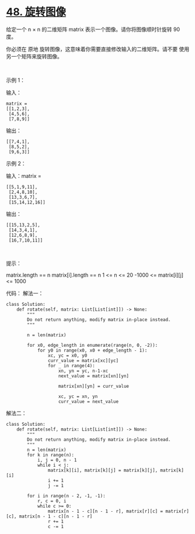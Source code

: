 # [48. 旋转图像](https://leetcode-cn.com/problems/rotate-image/)

给定一个 n × n 的二维矩阵 matrix 表示一个图像。请你将图像顺时针旋转 90 度。

你必须在 原地 旋转图像，这意味着你需要直接修改输入的二维矩阵。请不要 使用另一个矩阵来旋转图像。

 

示例 1：


输入：
```
matrix = 
[[1,2,3],
 [4,5,6],
 [7,8,9]]
```

输出：
```
[[7,4,1],
 [8,5,2],
 [9,6,3]]
```

示例 2：


输入：matrix = 
```
[[5,1,9,11],
 [2,4,8,10],
 [13,3,6,7],
 [15,14,12,16]]
```
输出：
```
[[15,13,2,5],
 [14,3,4,1],
 [12,6,8,9],
 [16,7,10,11]]
```
 

提示：

matrix.length == n
matrix[i].length == n
1 <= n <= 20
-1000 <= matrix[i][j] <= 1000


代码：
解法一：
```python3
class Solution:
    def rotate(self, matrix: List[List[int]]) -> None:
        """
        Do not return anything, modify matrix in-place instead.
        """

        n = len(matrix)
        
        for x0, edge_length in enumerate(range(n, 0, -2)):
            for y0 in range(x0, x0 + edge_length - 1):
                xc, yc = x0, y0
                curr_value = matrix[xc][yc]
                for _ in range(4):
                    xn, yn = yc, n-1-xc
                    next_value = matrix[xn][yn]

                    matrix[xn][yn] = curr_value

                    xc, yc = xn, yn
                    curr_value = next_value
```
解法二：
```python3
class Solution:
    def rotate(self, matrix: List[List[int]]) -> None:
        """
        Do not return anything, modify matrix in-place instead.
        """
        n = len(matrix)
        for k in range(n):
            i, j = 0, n - 1
            while i < j:
                matrix[k][i], matrix[k][j] = matrix[k][j], matrix[k][i]
                i += 1
                j -= 1

        for i in range(n - 2, -1, -1):
            r, c = 0, i
            while c >= 0:
                matrix[n - 1 - c][n - 1 - r], matrix[r][c] = matrix[r][c], matrix[n - 1 - c][n - 1 - r]
                r += 1
                c -= 1
```